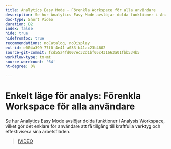 ```yaml
---
title: Analytics Easy Mode - Förenkla Workspace för alla användare
description: Se hur Analytics Easy Mode avslöjar dolda funktioner i Analysis Workspace, vilket gör det enklare för användare att få tillgång till kraftfulla verktyg och effektivisera sina arbetsflöden.
doc-type: Short Video
duration: 82
index: false
hide: true
hidefromtoc: true
recommendations: noCatalog, noDisplay
exl-id: e004a399-77f0-4e41-a033-b41ac23b4602
source-git-commit: fcd55a4fd007ec32d1bf05c431663a01fbb534b5
workflow-type: tm+mt
source-wordcount: '64'
ht-degree: 0%

---
```


# Enkelt läge för analys: Förenkla Workspace för alla användare

Se hur Analytics Easy Mode avslöjar dolda funktioner i Analysis Workspace, vilket gör det enklare för användare att få tillgång till kraftfulla verktyg och effektivisera sina arbetsflöden.

<!-- 62_S102_3442449_82_analytics-easy-mode-simplifying-workspace-for-all-users -->
>[!VIDEO](https://video.tv.adobe.com/v/3459719/?learn=on&enablevpops=true&captions=swe)
